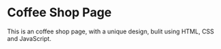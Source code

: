 
# Coffee Shop Page

This is an coffee shop page, with a unique design, bulit using HTML, CSS and JavaScript.




